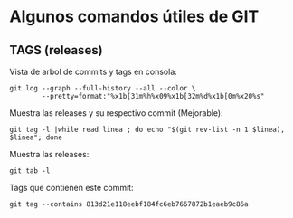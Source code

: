 
#  Algunos comandos útiles de GIT


##  TAGS (releases)


Vista de arbol de commits y tags en consola:

```
git log --graph --full-history --all --color \
        --pretty=format:"%x1b[31m%h%x09%x1b[32m%d%x1b[0m%x20%s"
```


Muestra las releases y su respectivo commit (Mejorable):

```
git tag -l |while read linea ; do echo "$(git rev-list -n 1 $linea), $linea"; done
```

Muestra las releases:

```
git tab -l
```

Tags que contienen este commit:
```
git tag --contains 813d21e118eebf184fc6eb7667872b1eaeb9c86a
```
